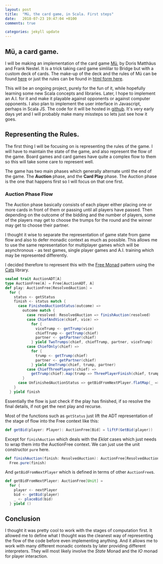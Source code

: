 ```yaml
---
layout: post
title:  "Mü, the card game, in Scala. First steps"
date:   2018-07-23 19:47:04 +0100
comments: true

categories: jekyll update
---
```

## Mü, a card game.

I will be making an implementation of the card game [Mü](https://boardgamegeek.com/boardgame/152/mu-more), by Doris Matthäus and Frank Nestel. It is a trick taking card game simlilar to Bridge but with a custom deck of cards. The make-up of the deck and the rules of Mü can be found [here](http://riograndegames.com/uploads/Game/Game_236_gameRules.pdf) or just the rules can be found in [html form here](http://www.gamecabinet.com/rules/Mu.html). 

This will be an ongoing project, purely for the fun of it, while hopefully learning some new Scala concepts and libraries. Later, I hope to implement an A.I. for it and make it playable against opponents or against computer opponents. I also plan to implement the user interface in Javascript, perhaps in Scala JS. The code for it will be hosted in [github](https://github.com/JoeCordingley/Mu). It's very early days yet and I will probably make many missteps so lets just see how it goes.

## Representing the Rules.
The first thing I will be focusing on is representing the rules of the game. I will have to maintain the state of the game, and also represent the flow of the game. Board games and card games have quite a complex flow to them so this will take some care to represent well.

The game has two main phases which generally alternate until the end of the game. The **Auction** phase, and the **Card Play** phase. The Auction phase is the one that happens first so I will focus on that one first.

### Auction Phase Flow

The Auction phase basically consists of each player either placing one or more cards in front of them or passing until all players have passed. Then depending on the outcome of the bidding and the number of players, some of the players may get to choose the trumps for the round and the winner may get to choose their partner.

I thought it wise to separate the representation of game state from game flow and also to defer monadic context as much as possible. This allows me to use the same representation for multiplayer games which will be asynchronous - as test games, single player games and A.I. training which may be represented differently.

I decided therefore to represent this with the [Free Monad](https://typelevel.org/cats/datatypes/freemonad.html) pattern using the [Cats](https://typelevel.org/cats/) library.
```scala
sealed trait AuctionADT[A]
type AuctionFree[A] = Free[AuctionADT, A]
def play: AuctionFree[ResolvedAuction] =
  for {
    status <- getStatus
    finish <- status match {
      case FinishedAuctionStatus(outcome) =>
        outcome match {
          case resolved: ResolvedAuction => finishAuction(resolved)
          case ChiefAndVice(chief, vice) =>
            for {
              viceTrump <- getTrump(vice)
              chiefTrump <- getTrump(chief)
              partner <- getPartner(chief)
            } yield TwoTrumps(chief, chiefTrump, partner, viceTrump)
          case ChiefOnly(chief) =>
            for {
              trump <- getTrump(chief)
              partner <- getPartner(chief)
            } yield OneTrump(chief, trump, partner)
          case ChiefThreePlayers(chief) =>
            getTrump(chief).map(trump => ThreePlayerFinish(chief, trump))
        }
      case UnfinishedAuctionStatus => getBidFromNextPlayer.flatMap(_ => play)
    }
  } yield finish
```
Essentially the flow is just check if the play has finished, if so resolve the final details, if not get the next play and recurse.

Most of the functions such as `getStatus` just lift the ADT representation of the stage of flow into the Free context like this:

```scala
def getBid(player: Player): AuctionFree[Bid] = liftF(GetBid(player))
```

Except for `finishAuction` which deals with the *Eklat* cases which just needs to wrap them into the AuctionFree context. We can just use the unit constructor `pure` here.

```scala
def finishAuction(finish: ResolvedAuction): AuctionFree[ResolvedAuction] =
  Free.pure(finish)
```

And `getBidFromNextPlayer` which is defined in terms of other `AuctionFree`s.
```scala
def getBidFromNextPlayer: AuctionFree[Unit] =
  for {
    player <- nextPlayer
    bid <- getBid(player)
    _ <- placeBid(bid)
  } yield ()
```

## Conclusion
I thought it was pretty cool to work with the stages of computation first. It allowed me to define what I thought was the cleanest way of representing the flow of the code before even implementing anything. And it allows me to work with many different monadic contexts by later providing different interpreters. They will most likely involve the *State* Monad and the *IO* monad for player interaction.
